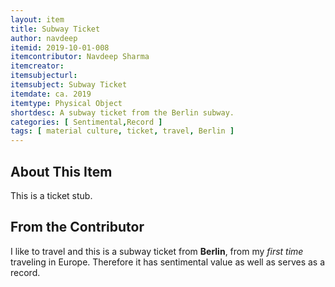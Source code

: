 ```yaml
---
layout: item
title: Subway Ticket
author: navdeep
itemid: 2019-10-01-008
itemcontributor: Navdeep Sharma
itemcreator: 
itemsubjecturl: 
itemsubject: Subway Ticket
itemdate: ca. 2019
itemtype: Physical Object
shortdesc: A subway ticket from the Berlin subway. 
categories: [ Sentimental,Record ]
tags: [ material culture, ticket, travel, Berlin ]
---
```


## About This Item

This is a ticket stub.

## From the Contributor

I like to travel and this is a subway ticket from **Berlin**, from my *first time* traveling in Europe.	Therefore it has sentimental value as well as serves as a record. 

